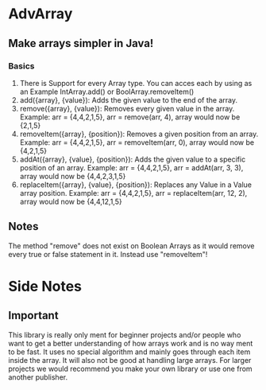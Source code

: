 # AdvArray
## Make arrays simpler in Java!
### Basics
1. There is Support for every Array type. You can acces each by using as an Example IntArray.add() or BoolArray.removeItem()
2. add({array}, {value}):  Adds the given value to the end of the array.
3. remove({array}, {value}): Removes every given value in the array. Example: arr = {4,4,2,1,5}, arr = remove(arr, 4), array would now be {2,1,5}
4. removeItem({array}, {position}): Removes a given position from an array. Example: arr = {4,4,2,1,5}, arr = removeItem(arr, 0), array would now be {4,2,1,5}
5. addAt({array}, {value}, {position}): Adds the given value to a specific position of an array. Example: arr = {4,4,2,1,5}, arr = addAt(arr, 3, 3), array would now be {4,4,2,3,1,5}
6. replaceItem({array}, {value}, {position}): Replaces any Value in a Value array position. Example: arr = {4,4,2,1,5}, arr = replaceItem(arr, 12, 2), array would now be {4,4,12,1,5}

## Notes
The method "remove" does not exist on Boolean Arrays as it would remove every true or false statement in it. Instead use "removeItem"!

# Side Notes
## Important
This library is really only ment for beginner projects and/or people who want to get a better understanding of how arrays work and is no way ment to be fast. It uses no special algorithm and mainly goes through each item inside the array. It will also not be good at handling large arrays. For larger projects we would recommend you make your own library or use one from another publisher.
